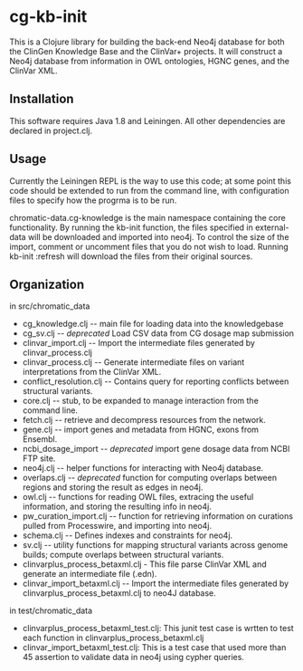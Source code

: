 # cg-kb-init

This is a Clojure library for building the back-end Neo4j database for both the ClinGen Knowledge Base and the ClinVar+ projects. It will construct a Neo4j database from information in OWL ontologies, HGNC genes, and the ClinVar XML.

## Installation

This software requires Java 1.8 and Leiningen. All other dependencies are declared in project.clj.

## Usage

Currently the Leiningen REPL is the way to use this code; at some point this code should be extended to run from the command line, with configuration files to specify how the progrma is to be run.

chromatic-data.cg-knowledge is the main namespace containing the core functionality. By running the kb-init function, the files specified in external-data will be downloaded and imported into neo4j. To control the size of the import, comment or uncomment files that you do not wish to load. Running kb-init :refresh will download the files from their original sources.

## Organization

in src/chromatic_data

* cg_knowledge.clj -- main file for loading data into the knowledgebase
* cg_sv.clj -- *deprecated* Load CSV data from CG dosage map submission
* clinvar_import.clj -- Import the intermediate files generated by clinvar\_process.clj 
* clinvar_process.clj -- Generate intermediate files on variant interpretations from the ClinVar XML.
* conflict_resolution.clj -- Contains query for reporting conflicts between structural variants.
* core.clj -- stub, to be expanded to manage interaction from the command line.
* fetch.clj -- retrieve and decompress resources from the network.
* gene.clj -- import genes and metadata from HGNC, exons from Ensembl.
* ncbi_dosage_import -- *deprecated* import gene dosage data from NCBI FTP site.
* neo4j.clj -- helper functions for interacting with Neo4j database.
* overlaps.clj -- *deprecated* function for computing overlaps between regions and storing the result as edges in neo4j.
* owl.clj -- functions for reading OWL files, extracing the useful information, and storing the resulting info in neo4j.
* pw_curation_import.clj -- function for retrieving information on curations pulled from Processwire, and importing into neo4j.
* schema.clj -- Defines indexes and constraints for neo4j.
* sv.clj -- utility functions for mapping structural variants across genome builds; compute overlaps between structural variants.
* clinvarplus_process_betaxml.clj - This file parse ClinVar XML and generate an intermediate file (.edn).
* clinvar_import_betaxml.clj -- Import the intermediate files generated by clinvarplus_process_betaxml.clj to neo4J database.

in test/chromatic_data

* clinvarplus_process_betaxml_test.clj: This junit test case is wrtten to test each function in clinvarplus_process_betaxml.clj
* clinvar_import_betaxml_test.clj: This is a test case that used more than 45 assertion to validate data in neo4j using cypher queries.

